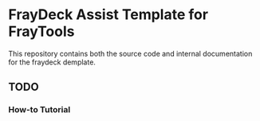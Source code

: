 # FrayDeck Assist Template for FrayTools
This repository contains both the source code and internal documentation for the fraydeck demplate.
## TODO
### How-to Tutorial

